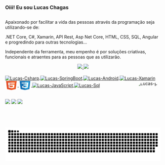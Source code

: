 ### Oiii! Eu sou Lucas Chagas
 
 
 ##
 
Apaixonado por facilitar a vida das pessoas através da programação seja utilizando-se de:

.NET Core, C#, Xamarin, API Rest, Asp Net Core, HTML, CSS, SQL, Angular e progredindo para outras tecnologias...

Independente da ferramenta, meu empenho é por soluções criativas, funcionais e atraentes para as pessoas que as utilizarão.



<div align="center">
  <a href="https://github.com/lucaschagas550">
  <img height="180em" src="https://github-readme-stats.vercel.app/api?username=lucaschagas550&show_icons=true&theme=dark&include_all_commits=true&count_private=true"/>
  <img height="180em" src="https://github-readme-stats.vercel.app/api/top-langs/?username=lucaschagas550&layout=compact&langs_count=7&theme=dark"/>
</div>
<div style="display: inline_block"><br>
  <img align="center" alt="Lucas-Csharp" height="30" width="40" src="https://cdn.jsdelivr.net/gh/devicons/devicon/icons/dotnetcore/dotnetcore-original.svg">
  <img align="center" alt="Lucas-SpringBoot" height="30" width="40" src="https://cdn.jsdelivr.net/gh/devicons/devicon/icons/spring/spring-original.svg">
  <img align="center" alt="Lucas-Android" height="30" width="40" src="https://cdn.jsdelivr.net/gh/devicons/devicon/icons/android/android-original.svg">
  <img align="center" alt="Lucas-Xamarin" height="30" width="40" src="https://cdn.jsdelivr.net/gh/devicons/devicon/icons/xamarin/xamarin-original.svg">
  <img align="center" alt="Lucas-HTML" height="30" width="40" src="https://raw.githubusercontent.com/devicons/devicon/master/icons/html5/html5-original.svg">
  <img align="center" alt="Lucas-CSS" height="30" width="40" src="https://raw.githubusercontent.com/devicons/devicon/master/icons/css3/css3-original.svg">
  <img align="center" alt="Lucas-JavaScript" height="30" width="40" src="https://cdn.jsdelivr.net/gh/devicons/devicon/icons/javascript/javascript-original.svg">
  <img align="center" alt="Lucas-Sql" height="30" width="40" src="https://cdn.jsdelivr.net/gh/devicons/devicon/icons/mysql/mysql-original.svg">
  <img align="right" alt="Lucas-pic" height="150" style="border-radius:50px;" src="https://media.discordapp.net/attachments/866661844680704021/902321381901991987/download20211001192240.png">
</div>
  
  ##
  
  <div> 
  <a href="https://www.instagram.com/__lucasandrade98/" target="_blank"><img src="https://img.shields.io/badge/-Instagram-%23E4405F?style=for-the-badge&logo=instagram&logoColor=white" target="_blank"></a>
  <a href = "mailto:lucasandrade595@gmail.com"><img src="https://img.shields.io/badge/-Gmail-%23333?style=for-the-badge&logo=gmail&logoColor=white" target="_blank"></a>
  <a href="https://www.linkedin.com/in/lucas-chagas-40624a163/" target="_blank"><img src="https://img.shields.io/badge/-LinkedIn-%230077B5?style=for-the-badge&logo=linkedin&logoColor=white" target="_blank"></a> 
 
  ![Snake animation](https://github.com/lucaschagas550/lucaschagas550/blob/output/github-contribution-grid-snake.svg)
 
</div>

